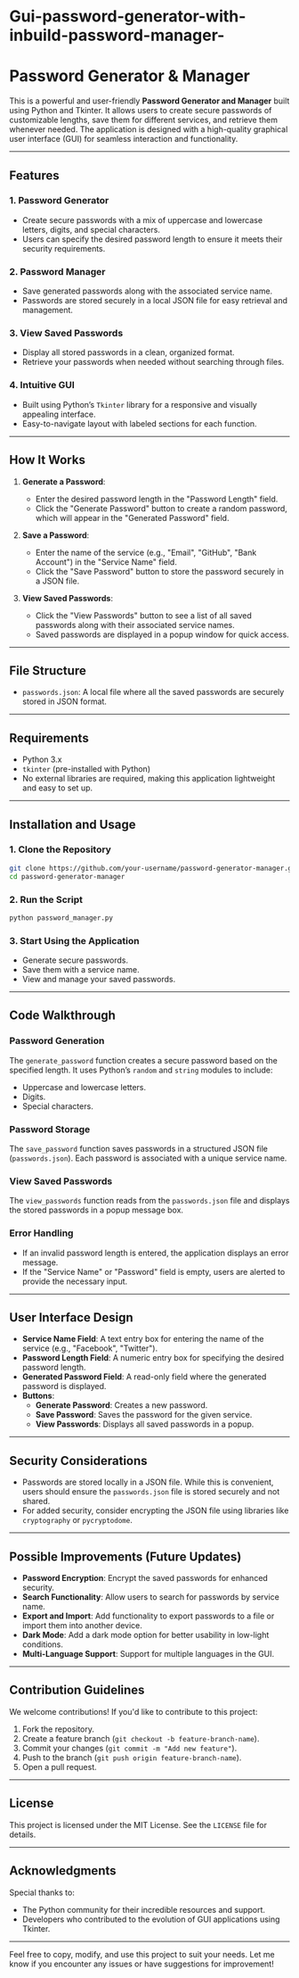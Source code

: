# Gui-password-generator-with-inbuild-password-manager-
# Password Generator & Manager

This is a powerful and user-friendly **Password Generator and Manager** built using Python and Tkinter. It allows users to create secure passwords of customizable lengths, save them for different services, and retrieve them whenever needed. The application is designed with a high-quality graphical user interface (GUI) for seamless interaction and functionality.

---

## Features

### 1. **Password Generator**
   - Create secure passwords with a mix of uppercase and lowercase letters, digits, and special characters.
   - Users can specify the desired password length to ensure it meets their security requirements.

### 2. **Password Manager**
   - Save generated passwords along with the associated service name.
   - Passwords are stored securely in a local JSON file for easy retrieval and management.

### 3. **View Saved Passwords**
   - Display all stored passwords in a clean, organized format.
   - Retrieve your passwords when needed without searching through files.

### 4. **Intuitive GUI**
   - Built using Python’s `Tkinter` library for a responsive and visually appealing interface.
   - Easy-to-navigate layout with labeled sections for each function.

---

## How It Works

1. **Generate a Password**:
   - Enter the desired password length in the "Password Length" field.
   - Click the "Generate Password" button to create a random password, which will appear in the "Generated Password" field.

2. **Save a Password**:
   - Enter the name of the service (e.g., "Email", "GitHub", "Bank Account") in the "Service Name" field.
   - Click the "Save Password" button to store the password securely in a JSON file.

3. **View Saved Passwords**:
   - Click the "View Passwords" button to see a list of all saved passwords along with their associated service names.
   - Saved passwords are displayed in a popup window for quick access.

---

## File Structure

- `passwords.json`: A local file where all the saved passwords are securely stored in JSON format.

---

## Requirements

- Python 3.x
- `tkinter` (pre-installed with Python)
- No external libraries are required, making this application lightweight and easy to set up.

---

## Installation and Usage

### **1. Clone the Repository**
```bash
git clone https://github.com/your-username/password-generator-manager.git
cd password-generator-manager
```

### **2. Run the Script**
```bash
python password_manager.py
```

### **3. Start Using the Application**
   - Generate secure passwords.
   - Save them with a service name.
   - View and manage your saved passwords.

---

## Code Walkthrough

### **Password Generation**
The `generate_password` function creates a secure password based on the specified length. It uses Python’s `random` and `string` modules to include:
- Uppercase and lowercase letters.
- Digits.
- Special characters.

### **Password Storage**
The `save_password` function saves passwords in a structured JSON file (`passwords.json`). Each password is associated with a unique service name.

### **View Saved Passwords**
The `view_passwords` function reads from the `passwords.json` file and displays the stored passwords in a popup message box.

### **Error Handling**
- If an invalid password length is entered, the application displays an error message.
- If the "Service Name" or "Password" field is empty, users are alerted to provide the necessary input.

---

## User Interface Design

- **Service Name Field**: A text entry box for entering the name of the service (e.g., "Facebook", "Twitter").
- **Password Length Field**: A numeric entry box for specifying the desired password length.
- **Generated Password Field**: A read-only field where the generated password is displayed.
- **Buttons**:
  - **Generate Password**: Creates a new password.
  - **Save Password**: Saves the password for the given service.
  - **View Passwords**: Displays all saved passwords in a popup.

---

## Security Considerations

- Passwords are stored locally in a JSON file. While this is convenient, users should ensure the `passwords.json` file is stored securely and not shared.
- For added security, consider encrypting the JSON file using libraries like `cryptography` or `pycryptodome`.

---

## Possible Improvements (Future Updates)

- **Password Encryption**: Encrypt the saved passwords for enhanced security.
- **Search Functionality**: Allow users to search for passwords by service name.
- **Export and Import**: Add functionality to export passwords to a file or import them into another device.
- **Dark Mode**: Add a dark mode option for better usability in low-light conditions.
- **Multi-Language Support**: Support for multiple languages in the GUI.

---

## Contribution Guidelines

We welcome contributions! If you'd like to contribute to this project:
1. Fork the repository.
2. Create a feature branch (`git checkout -b feature-branch-name`).
3. Commit your changes (`git commit -m "Add new feature"`).
4. Push to the branch (`git push origin feature-branch-name`).
5. Open a pull request.

---

## License

This project is licensed under the MIT License. See the `LICENSE` file for details.

---

## Acknowledgments

Special thanks to:
- The Python community for their incredible resources and support.
- Developers who contributed to the evolution of GUI applications using Tkinter.

---

Feel free to copy, modify, and use this project to suit your needs. Let me know if you encounter any issues or have suggestions for improvement!
